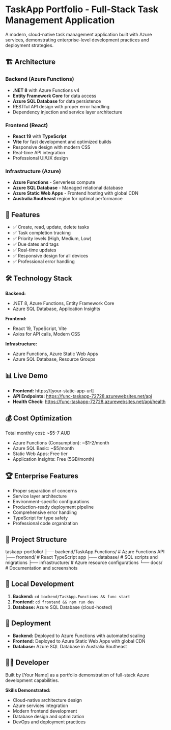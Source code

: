 # TaskApp Portfolio - Full-Stack Task Management Application

A modern, cloud-native task management application built with Azure services, demonstrating enterprise-level development practices and deployment strategies.

## 🏗️ Architecture

### Backend (Azure Functions)
- **.NET 8** with Azure Functions v4
- **Entity Framework Core** for data access
- **Azure SQL Database** for data persistence
- RESTful API design with proper error handling
- Dependency injection and service layer architecture

### Frontend (React)
- **React 19** with **TypeScript**
- **Vite** for fast development and optimized builds
- Responsive design with modern CSS
- Real-time API integration
- Professional UI/UX design

### Infrastructure (Azure)
- **Azure Functions** - Serverless compute
- **Azure SQL Database** - Managed relational database
- **Azure Static Web Apps** - Frontend hosting with global CDN
- **Australia Southeast** region for optimal performance

## 🚀 Features

- ✅ Create, read, update, delete tasks
- ✅ Task completion tracking
- ✅ Priority levels (High, Medium, Low)
- ✅ Due dates and tags
- ✅ Real-time updates
- ✅ Responsive design for all devices
- ✅ Professional error handling

## 🛠️ Technology Stack

**Backend:**
- .NET 8, Azure Functions, Entity Framework Core
- Azure SQL Database, Application Insights

**Frontend:**
- React 19, TypeScript, Vite
- Axios for API calls, Modern CSS

**Infrastructure:**
- Azure Functions, Azure Static Web Apps
- Azure SQL Database, Resource Groups

## 📊 Live Demo

- **Frontend:** https://[your-static-app-url]
- **API Endpoints:** https://func-taskapp-72728.azurewebsites.net/api
- **Health Check:** https://func-taskapp-72728.azurewebsites.net/api/health

## 💰 Cost Optimization

Total monthly cost: ~$5-7 AUD
- Azure Functions (Consumption): ~$1-2/month
- Azure SQL Basic: ~$5/month  
- Static Web Apps: Free tier
- Application Insights: Free (5GB/month)

## 🏆 Enterprise Features

- Proper separation of concerns
- Service layer architecture
- Environment-specific configurations
- Production-ready deployment pipeline
- Comprehensive error handling
- TypeScript for type safety
- Professional code organization

## 📁 Project Structure

taskapp-portfolio/
├── backend/TaskApp.Functions/     # Azure Functions API
├── frontend/                      # React TypeScript app
├── database/                      # SQL scripts and migrations
├── infrastructure/                # Azure resource configurations
└── docs/                          # Documentation and screenshots


## 🔧 Local Development

1. **Backend:** `cd backend/TaskApp.Functions && func start`
2. **Frontend:** `cd frontend && npm run dev`
3. **Database:** Azure SQL Database (cloud-hosted)

## 🚀 Deployment

- **Backend:** Deployed to Azure Functions with automated scaling
- **Frontend:** Deployed to Azure Static Web Apps with global CDN
- **Database:** Azure SQL Database in Australia Southeast

## 👨‍💻 Developer

Built by [Your Name] as a portfolio demonstration of full-stack Azure development capabilities.

**Skills Demonstrated:**
- Cloud-native architecture design
- Azure services integration
- Modern frontend development
- Database design and optimization
- DevOps and deployment practices
